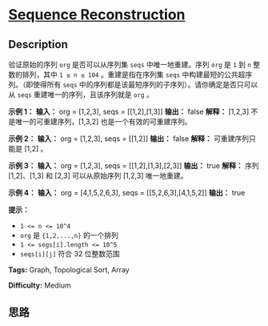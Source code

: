 # [Sequence Reconstruction][title]

## Description

验证原始的序列 `org` 是否可以从序列集 `seqs` 中唯一地重建。序列 `org` 是 `1` 到 `n` 整数的排列，其中 `1 ≤ n ≤
104` 。重建是指在序列集 `seqs` 中构建最短的公共超序列。（即使得所有  `seqs` 中的序列都是该最短序列的子序列）。请你确定是否只可以从
`seqs` 重建唯一的序列，且该序列就是 `org` 。



**示例 1：**
            **输入：** org = [1,2,3], seqs = [[1,2],[1,3]]    **输出：** false    **解释：** [1,2,3] 不是唯一的可重建序列，[1,3,2] 也是一个有效的可重建序列。    

**示例 2：**
            **输入：** org = [1,2,3], seqs = [[1,2]]    **输出：** false    **解释：** 可重建序列只能是 [1,2] 。    

**示例 3：**
            **输入：** org = [1,2,3], seqs = [[1,2],[1,3],[2,3]]    **输出：** true    **解释：** 序列 [1,2]、[1,3] 和 [2,3] 可以从原始序列 [1,2,3] 唯一地重建。    

**示例 4：**
            **输入：** org = [4,1,5,2,6,3], seqs = [[5,2,6,3],[4,1,5,2]]    **输出：** true    



**提示：**

  * `1 <= n <= 10^4`
  * `org` 是 `{1,2,...,n}` 的一个排列
  * `1 <= segs[i].length <= 10^5`
  * `seqs[i][j]` 符合 32 位整数范围


**Tags:** Graph, Topological Sort, Array

**Difficulty:** Medium

## 思路

[title]: https://leetcode-cn.com/problems/sequence-reconstruction
